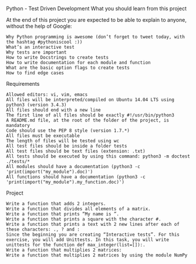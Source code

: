 Python - Test Driven Development
What you should learn from this project

At the end of this project you are expected to be able to explain to anyone, without the help of Google:

    Why Python programming is awesome (don’t forget to tweet today, with the hashtag #pythoniscool :))
    What’s an interactive test
    Why tests are important
    How to write Docstrings to create tests
    How to write documentation for each module and function
    What are the basic option flags to create tests
    How to find edge cases

Requirements

    Allowed editors: vi, vim, emacs
    All files will be interpreted/compiled on Ubuntu 14.04 LTS using python3 (version 3.4.3)
    All files should end with a new line
    The first line of all files should be exactly #!/usr/bin/python3
    A README.md file, at the root of the folder of the project, is mandatory
    Code should use the PEP 8 style (version 1.7.*)
    All files must be executable
    The length of files will be tested using wc
    All test files should be inside a folder tests
    All test files should be text files (extension: .txt)
    All tests should be executed by using this command: python3 -m doctest ./tests/*
    All modules should have a documentation (python3 -c 'print(import("my_module").doc)')
    All functions should have a documentation (python3 -c 'print(import("my_module").my_function.doc)')

Project

    Write a function that adds 2 integers.
    Write a function that divides all elements of a matrix.
    Write a function that prints “My name is ”.
    Write a function that prints a square with the character #.
    Write a function that prints a text with 2 new lines after each of these characters: ., ? and :
    Since the beginning you are creating “Interactive tests”. For this exercise, you will add Unittests. In this task, you will write unittests for the function def max_integer(list=[]):.
    Write a function that multiplies 2 matrices:
    Write a function that multiplies 2 matrices by using the module NumPy

